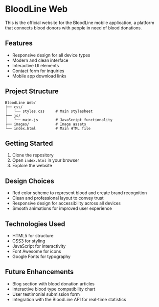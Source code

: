 # BloodLine Web

This is the official website for the BloodLine mobile application, a platform that connects blood donors with people in need of blood donations.

## Features

- Responsive design for all device types
- Modern and clean interface
- Interactive UI elements
- Contact form for inquiries
- Mobile app download links

## Project Structure

```
BloodLine Web/
├── css/
│   └── styles.css     # Main stylesheet
├── js/
│   └── main.js        # JavaScript functionality
├── images/            # Image assets
└── index.html         # Main HTML file
```

## Getting Started

1. Clone the repository
2. Open `index.html` in your browser
3. Explore the website

## Design Choices

- Red color scheme to represent blood and create brand recognition
- Clean and professional layout to convey trust
- Responsive design for accessibility across all devices
- Smooth animations for improved user experience

## Technologies Used

- HTML5 for structure
- CSS3 for styling
- JavaScript for interactivity
- Font Awesome for icons
- Google Fonts for typography

## Future Enhancements

- Blog section with blood donation articles
- Interactive blood type compatibility chart
- User testimonial submission form
- Integration with the BloodLine API for real-time statistics 